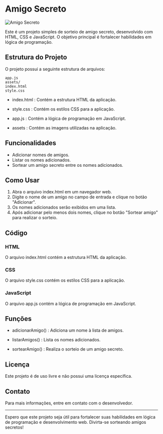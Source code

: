 # Amigo Secreto

![Amigo Secreto](https://github.com/user-attachments/assets/3e3fb130-4fe2-4d14-98ef-c27acaf07d5f)


Este é um projeto simples de sorteio de amigo secreto, desenvolvido com HTML, CSS e JavaScript. O objetivo principal é fortalecer habilidades em lógica de programação.

## Estrutura do Projeto
O projeto possui a seguinte estrutura de arquivos:

```
app.js
assets/
index.html
style.css
```

- index.html
: Contém a estrutura HTML da aplicação.

- style.css
: Contém os estilos CSS para a aplicação.

- app.js
: Contém a lógica de programação em JavaScript.

- assets
: Contém as imagens utilizadas na aplicação.

## Funcionalidades
- Adicionar nomes de amigos.
- Listar os nomes adicionados.
- Sortear um amigo secreto entre os nomes adicionados.

## Como Usar

1. Abra o arquivo index.html em um navegador web.
2. Digite o nome de um amigo no campo de entrada e clique no botão "Adicionar".
3. Os nomes adicionados serão exibidos em uma lista.
4. Após adicionar pelo menos dois nomes, clique no botão "Sortear amigo" para realizar o sorteio.

## Código

### HTML
O arquivo index.html contém a estrutura HTML da aplicação.

### CSS
O arquivo style.css contém os estilos CSS para a aplicação.

### JavaScript
O arquivo app.js contém a lógica de programação em JavaScript.

## Funções

- adicionarAmigo()
: Adiciona um nome à lista de amigos.

- listarAmigos()
: Lista os nomes adicionados.

- sortearAmigo()
: Realiza o sorteio de um amigo secreto.

## Licença
Este projeto é de uso livre e não possui uma licença específica.

## Contato
Para mais informações, entre em contato com o desenvolvedor.

---
Espero que este projeto seja útil para fortalecer suas habilidades em lógica de programação e desenvolvimento web. Divirta-se sorteando amigos secretos!

